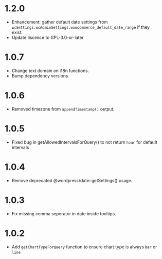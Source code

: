 # 1.2.0

- Enhancement: gather default date settings from `wcSettings.wcAdminSettings.woocommerce_default_date_range` if they exist.
- Update liscence to GPL-3.0-or-later

# 1.0.7

- Change text domain on i18n functions.
- Bump dependency versions.

# 1.0.6

- Removed timezone from `appendTimestamp()` output.

# 1.0.5

- Fixed bug in getAllowedIntervalsForQuery() to not return `hour` for default intervals

# 1.0.4

- Remove deprecated @wordpress/date::getSettings() usage.

# 1.0.3

- Fix missing comma seperator in date inside tooltips.

# 1.0.2

- Add `getChartTypeForQuery` function to ensure chart type is always `bar` or `line`
